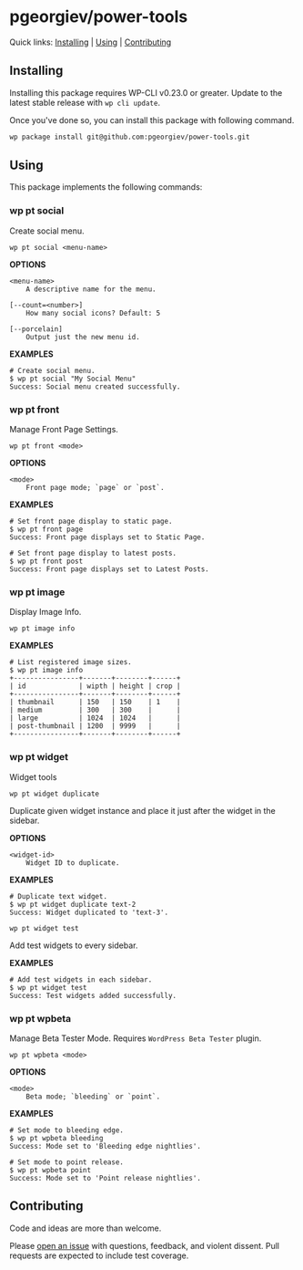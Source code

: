 pgeorgiev/power-tools
===================


Quick links: [Installing](#installing) | [Using](#using) | [Contributing](#contributing)

## Installing

Installing this package requires WP-CLI v0.23.0 or greater. Update to the latest stable release with `wp cli update`.

Once you've done so, you can install this package with following command.

```bash
wp package install git@github.com:pgeorgiev/power-tools.git
```

## Using
This package implements the following commands:

### wp pt social
Create social menu.

~~~
wp pt social <menu-name>
~~~

**OPTIONS**

	<menu-name>
		A descriptive name for the menu.

	[--count=<number>]
		How many social icons? Default: 5

	[--porcelain]
		Output just the new menu id.

**EXAMPLES**

~~~
# Create social menu.
$ wp pt social "My Social Menu"
Success: Social menu created successfully.
~~~

### wp pt front
Manage Front Page Settings.

~~~
wp pt front <mode>
~~~

**OPTIONS**

	<mode>
		Front page mode; `page` or `post`.

**EXAMPLES**

~~~
# Set front page display to static page.
$ wp pt front page
Success: Front page displays set to Static Page.

# Set front page display to latest posts.
$ wp pt front post
Success: Front page displays set to Latest Posts.
~~~

### wp pt image
Display Image Info.

~~~
wp pt image info
~~~

**EXAMPLES**

~~~
# List registered image sizes.
$ wp pt image info
+----------------+-------+--------+------+
| id             | wipth | height | crop |
+----------------+-------+--------+------+
| thumbnail      | 150   | 150    | 1    |
| medium         | 300   | 300    |      |
| large          | 1024  | 1024   |      |
| post-thumbnail | 1200  | 9999   |      |
+----------------+-------+--------+------+
~~~

### wp pt widget
Widget tools

~~~
wp pt widget duplicate
~~~

Duplicate given widget instance and place it just after the widget in the sidebar.

**OPTIONS**

	<widget-id>
		Widget ID to duplicate.

**EXAMPLES**

~~~
# Duplicate text widget.
$ wp pt widget duplicate text-2
Success: Widget duplicated to 'text-3'.
~~~

~~~
wp pt widget test
~~~

Add test widgets to every sidebar.

**EXAMPLES**

~~~
# Add test widgets in each sidebar.
$ wp pt widget test
Success: Test widgets added successfully.
~~~

### wp pt wpbeta
Manage Beta Tester Mode. Requires `WordPress Beta Tester` plugin.

~~~
wp pt wpbeta <mode>
~~~

**OPTIONS**

	<mode>
		Beta mode; `bleeding` or `point`.

**EXAMPLES**

~~~
# Set mode to bleeding edge.
$ wp pt wpbeta bleeding
Success: Mode set to 'Bleeding edge nightlies'.

# Set mode to point release.
$ wp pt wpbeta point
Success: Mode set to 'Point release nightlies'.
~~~

## Contributing

Code and ideas are more than welcome.

Please [open an issue](https://github.com/pgeorgiev/power-tools/issues) with questions, feedback, and violent dissent. Pull requests are expected to include test coverage.
